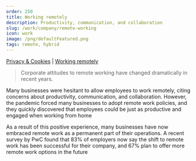 ```yaml
---
order: 250
title: Working remotely
description: Productivity, communication, and collaboration
slug: /work/company/remote-working
icon: work
image: /png/defaultFeatured.png
tags: remote, hybrid
---
```

[Privacy & Cookies](/work/company/privacy-cookies) | [Working remotely](/work/company/remote-working)

> Corporate attitudes to remote working have changed dramatically in recent years.

Many businesses were hesitant to allow employees to work remotely, citing concerns about productivity, communication, and collaboration. However, the pandemic forced many businesses to adopt remote work policies, and they quickly discovered that employees could be just as productive and engaged when working from home

As a result of this positive experience, many businesses have now embraced remote work as a permanent part of their operations. A recent survey by PwC found that 83% of employers now say the shift to remote work has been successful for their company, and 67% plan to offer more remote work options in the future
